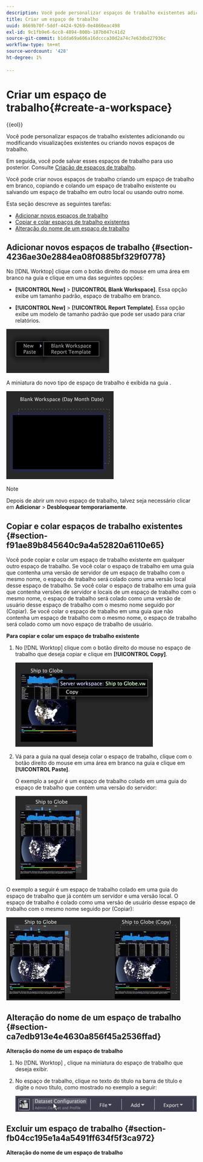 ```yaml
---
description: Você pode personalizar espaços de trabalho existentes adicionando ou modificando visualizações existentes ou criando novos espaços de trabalho.
title: Criar um espaço de trabalho
uuid: 8669b70f-5ddf-4424-9269-0e4860eac498
exl-id: 9c1fb9e6-6cc8-4894-800b-187b047c41d2
source-git-commit: b1dda69a606a16dccca30d2a74c7e63dbd27936c
workflow-type: tm+mt
source-wordcount: '428'
ht-degree: 1%

---
```


# Criar um espaço de trabalho{#create-a-workspace}

{{eol}}

Você pode personalizar espaços de trabalho existentes adicionando ou modificando visualizações existentes ou criando novos espaços de trabalho.

Em seguida, você pode salvar esses espaços de trabalho para uso posterior. Consulte [Criação de espaços de trabalho](../../../home/c-get-started/c-work-worksp/c-create-worksp.md#concept-d8bc99d7739e4eaeab2a02b022394a31).

Você pode criar novos espaços de trabalho criando um espaço de trabalho em branco, copiando e colando um espaço de trabalho existente ou salvando um espaço de trabalho em outro local ou usando outro nome.

Esta seção descreve as seguintes tarefas:

* [Adicionar novos espaços de trabalho](../../../home/c-get-started/c-work-worksp/c-create-worksp.md#section-4236ae30e2884ea08f0885bf329f0778)
* [Copiar e colar espaços de trabalho existentes](../../../home/c-get-started/c-work-worksp/c-create-worksp.md#section-f91ae89b845640c9a4a52820a6110e65)
* [Alteração do nome de um espaço de trabalho](../../../home/c-get-started/c-work-worksp/c-create-worksp.md#section-ca7edb913e4e4630a856f45a2536ffad)

## Adicionar novos espaços de trabalho {#section-4236ae30e2884ea08f0885bf329f0778}

No [!DNL Worktop] clique com o botão direito do mouse em uma área em branco na guia e clique em uma das seguintes opções:

* **[!UICONTROL New]** > **[!UICONTROL Blank Workspace]**. Essa opção exibe um tamanho padrão, espaço de trabalho em branco.

* **[!UICONTROL New]** > **[!UICONTROL Report Template]**. Essa opção exibe um modelo de tamanho padrão que pode ser usado para criar relatórios.

![](assets/mnu_workspaceManager.png)

A miniatura do novo tipo de espaço de trabalho é exibida na guia .

![](assets/mnu_workspaceManager_Newwksp.png)

>[!NOTE]
>
>Depois de abrir um novo espaço de trabalho, talvez seja necessário clicar em **Adicionar** > **Desbloquear temporariamente**.

## Copiar e colar espaços de trabalho existentes {#section-f91ae89b845640c9a4a52820a6110e65}

Você pode copiar e colar um espaço de trabalho existente em qualquer outro espaço de trabalho. Se você colar o espaço de trabalho em uma guia que contenha uma versão de servidor de um espaço de trabalho com o mesmo nome, o espaço de trabalho será colado como uma versão local desse espaço de trabalho. Se você colar o espaço de trabalho em uma guia que contenha versões de servidor e locais de um espaço de trabalho com o mesmo nome, o espaço de trabalho será colado como uma versão de usuário desse espaço de trabalho com o mesmo nome seguido por (Copiar). Se você colar o espaço de trabalho em uma guia que não contenha um espaço de trabalho com o mesmo nome, o espaço de trabalho será colado como um novo espaço de trabalho de usuário.

**Para copiar e colar um espaço de trabalho existente**

1. No [!DNL Worktop] clique com o botão direito do mouse no espaço de trabalho que deseja copiar e clique em **[!UICONTROL Copy]**.

   ![](assets/mnu_workspaceManager_Copywksp.png)

1. Vá para a guia na qual deseja colar o espaço de trabalho, clique com o botão direito do mouse em uma área em branco na guia e clique em **[!UICONTROL Paste]**.

   O exemplo a seguir é um espaço de trabalho colado em uma guia do espaço de trabalho que contém uma versão do servidor:

   ![](assets/mnu_workspaceManager_Copywksp_PasteSameNameServerWks.png)

O exemplo a seguir é um espaço de trabalho colado em uma guia do espaço de trabalho que já contém um servidor e uma versão local. O espaço de trabalho é colado como uma versão de usuário desse espaço de trabalho com o mesmo nome seguido por (Copiar):

![](assets/mnu_workspaceManager_Copywksp_PasteSameNameLocalWks.png)

## Alteração do nome de um espaço de trabalho {#section-ca7edb913e4e4630a856f45a2536ffad}

**Alteração do nome de um espaço de trabalho**

1. No [!DNL Worktop] , clique na miniatura do espaço de trabalho que deseja exibir.
1. No espaço de trabalho, clique no texto do título na barra de título e digite o novo título, como mostrado no exemplo a seguir:

   ![](assets/wsp_changeTitle.png)

## Excluir um espaço de trabalho {#section-fb04cc195e1a4a5491ff634f5f3ca972}

**Alteração do nome de um espaço de trabalho**
